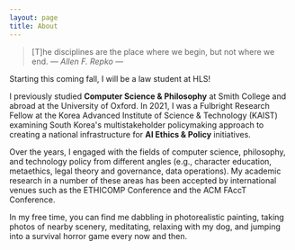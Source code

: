 ```yaml
---
layout: page
title: About
---
```


> [T]he disciplines are the place where we begin, but not where we end.  <cite>― Allen F. Repko ―</cite>

Starting this coming fall, I will be a law student at HLS! 

I previously studied **Computer Science & Philosophy** at Smith College and abroad at the University of Oxford. In 2021, I was a Fulbright Research Fellow at the Korea Advanced Institute of Science & Technology (KAIST) examining South Korea's multistakeholder policymaking approach to creating a national infrastructure for **AI Ethics & Policy** initiatives.

Over the years, I engaged with the fields of computer science, philosophy, and technology policy from different angles (e.g., character education, metaethics, legal theory and governance, data operations). My academic research in a number of these areas has been accepted by international venues such as the ETHICOMP Conference and the ACM FAccT Conference.

In my free time, you can find me dabbling in photorealistic painting, taking photos of nearby scenery, meditating, relaxing with my dog, and jumping into a survival horror game every now and then.





